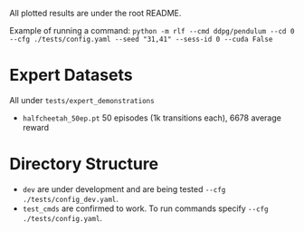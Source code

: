 All plotted results are under the root README.

Example of running a command: `python -m rlf --cmd ddpg/pendulum --cd 0 --cfg ./tests/config.yaml --seed "31,41" --sess-id 0 --cuda False`

# Expert Datasets
All under `tests/expert_demonstrations`
* `halfcheetah_50ep.pt` 50 episodes (1k transitions each), 6678 average reward

# Directory Structure
- `dev` are under development and are being tested `--cfg ./tests/config_dev.yaml`. 
- `test_cmds` are confirmed to work. To run commands specify `--cfg ./tests/config.yaml`. 

